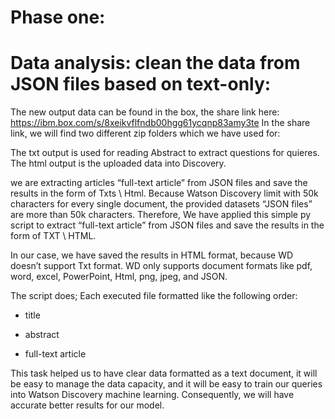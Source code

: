 
# Phase one: 

# Data analysis: clean the data from JSON files based on text-only:

The new output data can be found in the box, the share link here: https://ibm.box.com/s/8xeikvflfndb00hgg61ycqnp83amy3te
In the share link, we will find two different zip folders which we have used for:

The txt output is used for reading Abstract to extract questions for quieres.  
The html output is the uploaded data into Discovery. 

we are extracting articles “full-text article” from JSON files and save the results in the form of Txts \ Html.
Because Watson Discovery limit with 50k characters for every single document, the provided datasets “JSON files” are more than 50k characters. Therefore, We have applied this simple py script to extract “full-text article” from JSON files and save the results in the form of TXT \ HTML.

In our case, we have saved the results in HTML format, because WD doesn’t support Txt format. WD only supports document formats like pdf, word, excel, PowerPoint, Html, png, jpeg, and JSON.

The script does; Each executed file formatted like the following order:

- title

- abstract

- full-text article

This task helped us to have clear data formatted as a text document, it will be easy to manage the data capacity, and it will be easy to train our queries into Watson Discovery machine learning. Consequently, we will have accurate better results for our model.



